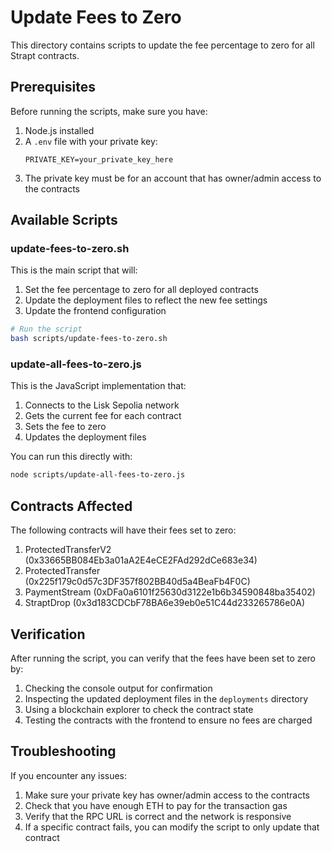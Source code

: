 # Update Fees to Zero

This directory contains scripts to update the fee percentage to zero for all Strapt contracts.

## Prerequisites

Before running the scripts, make sure you have:

1. Node.js installed
2. A `.env` file with your private key:
   ```
   PRIVATE_KEY=your_private_key_here
   ```
3. The private key must be for an account that has owner/admin access to the contracts

## Available Scripts

### update-fees-to-zero.sh

This is the main script that will:
1. Set the fee percentage to zero for all deployed contracts
2. Update the deployment files to reflect the new fee settings
3. Update the frontend configuration

```bash
# Run the script
bash scripts/update-fees-to-zero.sh
```

### update-all-fees-to-zero.js

This is the JavaScript implementation that:
1. Connects to the Lisk Sepolia network
2. Gets the current fee for each contract
3. Sets the fee to zero
4. Updates the deployment files

You can run this directly with:

```bash
node scripts/update-all-fees-to-zero.js
```

## Contracts Affected

The following contracts will have their fees set to zero:

1. ProtectedTransferV2 (0x33665BB084Eb3a01aA2E4eCE2FAd292dCe683e34)
2. ProtectedTransfer (0x225f179c0d57c3DF357f802BB40d5a4BeaFb4F0C)
3. PaymentStream (0xDFa0a6101f25630d3122e1b6b34590848ba35402)
4. StraptDrop (0x3d183CDCbF78BA6e39eb0e51C44d233265786e0A)

## Verification

After running the script, you can verify that the fees have been set to zero by:

1. Checking the console output for confirmation
2. Inspecting the updated deployment files in the `deployments` directory
3. Using a blockchain explorer to check the contract state
4. Testing the contracts with the frontend to ensure no fees are charged

## Troubleshooting

If you encounter any issues:

1. Make sure your private key has owner/admin access to the contracts
2. Check that you have enough ETH to pay for the transaction gas
3. Verify that the RPC URL is correct and the network is responsive
4. If a specific contract fails, you can modify the script to only update that contract
